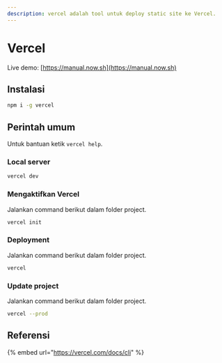 ```yaml
---
description: vercel adalah tool untuk deploy static site ke Vercel.
---
```


# Vercel

 Live demo: [https://manual.now.sh](https://manual.now.sh)

## Instalasi

```bash
npm i -g vercel
```

## Perintah umum

 Untuk bantuan ketik `vercel help`.

### Local server

```bash
vercel dev
```

### Mengaktifkan Vercel

Jalankan command berikut dalam folder project.

```bash
vercel init
```

### Deployment

Jalankan command berikut dalam folder project.

```bash
vercel
```

### Update project

Jalankan command berikut dalam folder project.

```bash
vercel --prod
```

## Referensi

{% embed url="https://vercel.com/docs/cli" %}

